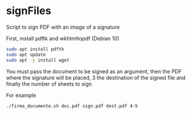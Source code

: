 # signFiles
Script to sign PDF with an image of a signature


First, install pdftk and wkhtmltopdf (Debian 10)
```bash
sudo apt install pdftk
sudo apt update
sudo apt -y install wget
```



You must pass the document to be signed as an argument, then the PDF where the signature will be placed, 3 the destination of the signed file and finally the number of sheets to sign

For example

```bash
./firma_documento.sh doc.pdf sign.pdf dest.pdf 4-5
```
